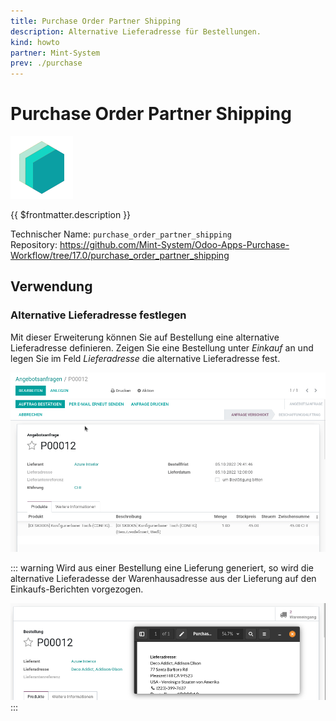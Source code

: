 ```yaml
---
title: Purchase Order Partner Shipping
description: Alternative Lieferadresse für Bestellungen.
kind: howto
partner: Mint-System
prev: ./purchase
---
```


# Purchase Order Partner Shipping

![icon_oms_box](attachments/icons_odoo_mint_system.png)

{{ $frontmatter.description }}

Technischer Name: `purchase_order_partner_shipping`\
Repository: <https://github.com/Mint-System/Odoo-Apps-Purchase-Workflow/tree/17.0/purchase_order_partner_shipping>

## Verwendung

### Alternative Lieferadresse festlegen

Mit dieser Erweiterung können Sie auf Bestellung eine alternative Lieferadresse definieren. Zeigen Sie eine Bestellung unter _Einkauf_ an und legen Sie im Feld _Lieferadresse_ die alternative Lieferadresse fest.

![Purchase Order Partner Shipping](attachments/Purchase%20Order%20Partner%20Shipping.gif)

::: warning
Wird aus einer Bestellung eine Lieferung generiert, so wird die alternative Lieferadesse der Warenhausadresse aus der Lieferung auf den Einkaufs-Berichten vorgezogen.

![](attachments/Purchase%20Order%20Partner%20Shipping%20Priority.png)
:::

